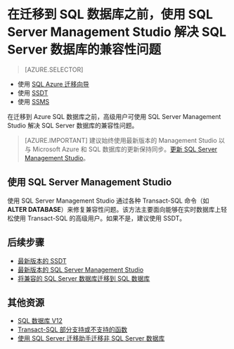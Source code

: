 <properties
   pageTitle="在迁移到 SQL 数据库之前，使用 SQL Server Management Studio 解决 SQL Server 数据库的兼容性问题 | Azure"
   description="Azure SQL 数据库, 数据库迁移, 兼容性, SQL Azure 迁移向导"
   services="sql-database"
   documentationCenter=""
   authors="CarlRabeler"
   manager="jhubbard"
   editor=""/>

<tags
   ms.service="sql-database"
   ms.devlang="NA"
   ms.topic="article"
   ms.tgt_pltfrm="NA"
   ms.workload="sqldb-migrate"
   ms.date="08/24/2016"
   ms.author="carlrab"/>

# 在迁移到 SQL 数据库之前，使用 SQL Server Management Studio 解决 SQL Server 数据库的兼容性问题

> [AZURE.SELECTOR]
- 使用 [SQL Azure 迁移向导](/documentation/articles/sql-database-cloud-migrate-fix-compatibility-issues/)
- 使用 [SSDT](/documentation/articles/sql-database-cloud-migrate-fix-compatibility-issues-ssdt/)
- 使用 [SSMS](/documentation/articles/sql-database-cloud-migrate-fix-compatibility-issues-ssms/)

在迁移到 Azure SQL 数据库之前，高级用户可使用 SQL Server Management Studio 解决 SQL Server 数据库的兼容性问题。


> [AZURE.IMPORTANT] 建议始终使用最新版本的 Management Studio 以与 Microsoft Azure 和 SQL 数据库的更新保持同步。[更新 SQL Server Management Studio](https://msdn.microsoft.com/zh-cn/library/mt238290.aspx)。


## 使用 SQL Server Management Studio

使用 SQL Server Management Studio 通过各种 Transact-SQL 命令（如 **ALTER DATABASE**）来修复兼容性问题。该方法主要面向能够在实时数据库上轻松使用 Transact-SQL 的高级用户。如果不是，建议使用 SSDT。



## 后续步骤

- [最新版本的 SSDT](https://msdn.microsoft.com/zh-cn/library/mt204009.aspx)
- [最新版本的 SQL Server Management Studio](https://msdn.microsoft.com/zh-cn/library/mt238290.aspx)
- [将兼容的 SQL Server 数据库迁移到 SQL 数据库](/documentation/articles/sql-database-cloud-migrate/#migrate-a-compatible-sql-server-database-to-sql-database)

## 其他资源

- [SQL 数据库 V12](/documentation/articles/sql-database-v12-whats-new/)
- [Transact-SQL 部分支持或不支持的函数](/documentation/articles/sql-database-transact-sql-information/)
- [使用 SQL Server 迁移助手迁移非 SQL Server 数据库](http://blogs.msdn.com/b/ssma/)

<!---HONumber=Mooncake_Quality_Review_1202_2016-->